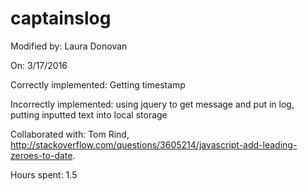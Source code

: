 # captainslog

Modified by: Laura Donovan

On: 3/17/2016

Correctly implemented: Getting timestamp

Incorrectly implemented: using jquery to get message and put in log, putting inputted text into local storage


Collaborated with: Tom Rind, http://stackoverflow.com/questions/3605214/javascript-add-leading-zeroes-to-date.

Hours spent: 1.5
